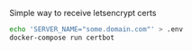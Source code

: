 Simple way to receive letsencrypt certs

```bash
echo 'SERVER_NAME="some.domain.com"' > .env
docker-compose run certbot
```
